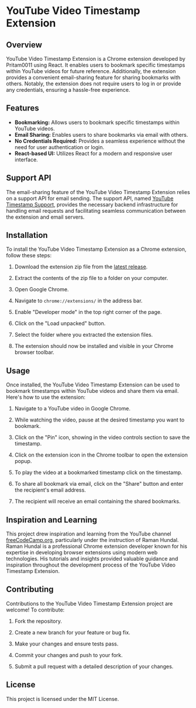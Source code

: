 # YouTube Video Timestamp Extension

## Overview

YouTube Video Timestamp Extension is a Chrome extension developed by Pritam0011 using React. It enables users to bookmark specific timestamps within YouTube videos for future reference. Additionally, the extension provides a convenient email-sharing feature for sharing bookmarks with others. Notably, the extension does not require users to log in or provide any credentials, ensuring a hassle-free experience.

## Features

- **Bookmarking:** Allows users to bookmark specific timestamps within YouTube videos.
- **Email Sharing:** Enables users to share bookmarks via email with others.
- **No Credentials Required:** Provides a seamless experience without the need for user authentication or login.
- **React-based UI:** Utilizes React for a modern and responsive user interface.

## Support API

The email-sharing feature of the YouTube Video Timestamp Extension relies on a support API for email sending. The support API, named [YouTube Timestamp Support](https://github.com/Pritam0011/yt-timestamp-support), provides the necessary backend infrastructure for handling email requests and facilitating seamless communication between the extension and email servers.

## Installation

To install the YouTube Video Timestamp Extension as a Chrome extension, follow these steps:

1. Download the extension zip file from the [latest release](https://github.com/Pritam0011/youtube-video-timestamp-extension/releases/latest).

2. Extract the contents of the zip file to a folder on your computer.

3. Open Google Chrome.

4. Navigate to `chrome://extensions/` in the address bar.

5. Enable "Developer mode" in the top right corner of the page.

6. Click on the "Load unpacked" button.

7. Select the folder where you extracted the extension files.

8. The extension should now be installed and visible in your Chrome browser toolbar.

## Usage

Once installed, the YouTube Video Timestamp Extension can be used to bookmark timestamps within YouTube videos and share them via email. Here's how to use the extension:

1. Navigate to a YouTube video in Google Chrome.

2. While watching the video, pause at the desired timestamp you want to bookmark.

3. Click on the "Pin" icon, showing in the video controls section to save the timestamp.

4. Click on the extension icon in the Chrome toolbar to open the extension popup.

5. To play the video at a bookmarked timestamp click on the timestamp.

6. To share all bookmark via email, click on the "Share" button and enter the recipient's email address.

7. The recipient will receive an email containing the shared bookmarks.

## Inspiration and Learning

This project drew inspiration and learning from the YouTube channel [freeCodeCamp.org](https://www.youtube.com/channel/UC8butISFwT-Wl7EV0hUK0BQ), particularly under the instruction of Raman Hundal. Raman Hundal is a professional Chrome extension developer known for his expertise in developing browser extensions using modern web technologies. His tutorials and insights provided valuable guidance and inspiration throughout the development process of the YouTube Video Timestamp Extension.

## Contributing

Contributions to the YouTube Video Timestamp Extension project are welcome! To contribute:

1. Fork the repository.

2. Create a new branch for your feature or bug fix.

3. Make your changes and ensure tests pass.

4. Commit your changes and push to your fork.

5. Submit a pull request with a detailed description of your changes.

## License

This project is licensed under the MIT License.
